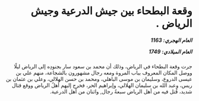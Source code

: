 <h1 dir="rtl">وقعة البطحاء بين جيش الدرعية وجيش الرياض .</h1>

<h5 dir="rtl">العام الهجري:  1163

العام الميلادي: 1749

</h5>

<p dir="rtl">جرت وقعة البطحاء في الرياض، وذلك أن محمد بن سعود سار بجنودِه إلى الرياض ليلًا ووصل المكان المعروف بباب المروة ومعه رجال مشهورون بالشجاعة، منهم علي بن عيسى الدروع، وسليمان بن موسى الباهلي، ومحمد بن حسن الهلالي، وعلي بن عثمان بن ريس، وعبد الله بن سليمان الهلالي، وإبراهيم الحر، فخرج إليهم أهلُ الرياض ووقع قتال شديد، قُتل فيه من أهل الرياض سبعةُ رجال, واثنان من أهل الدرعية.</p></br>
